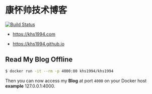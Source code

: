 # 康怀帅技术博客

[![Build Status](https://travis-ci.org/khs1994/khs1994.github.io.svg?branch=hexo)](https://travis-ci.org/khs1994/khs1994.github.io)

* https://khs1994.com

* https://khs1994.github.io

## Read My Blog Offline

```bash
$ docker run -it --rm -p 4000:80 khs1994/khs1994
```

Then you can now access my **Blog** at port `4000` on your Docker host **example** 127.0.0.1:4000.
